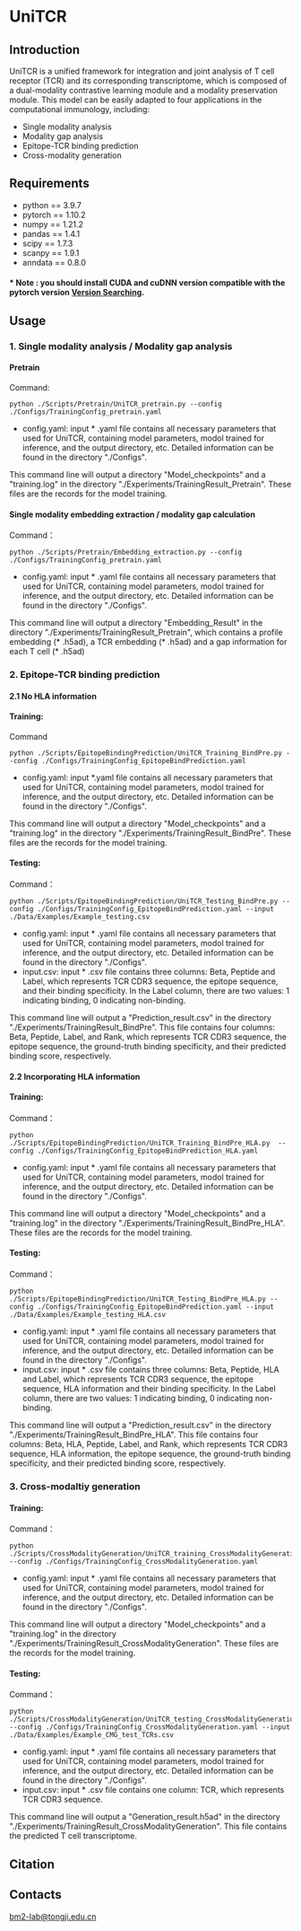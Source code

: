 # UniTCR
## Introduction 
UniTCR is a unified framework for integration and joint analysis of T cell receptor (TCR) and its corresponding transcriptome, which is composed of a dual-modality contrastive learning module and a modality preservation module. This model can be easily adapted to four applications in the computational immunology, including:
* Single modality analysis
* Modality gap analysis
* Epitope-TCR binding prediction
* Cross-modality generation

## Requirements  
* python == 3.9.7  
* pytorch == 1.10.2  
* numpy == 1.21.2  
* pandas == 1.4.1  
* scipy == 1.7.3
* scanpy == 1.9.1
* anndata == 0.8.0
#### * Note : you should install CUDA and cuDNN version compatible with the pytorch version [Version Searching](https://pytorch.org/). 
## Usage  
### 1. Single modality analysis / Modality gap analysis
#### Pretrain
Command:

    python ./Scripts/Pretrain/UniTCR_pretrain.py --config ./Configs/TrainingConfig_pretrain.yaml
* config.yaml: input * .yaml file contains all necessary parameters that used for UniTCR, containing model parameters, modol trained for inference, and the output directory, etc. Detailed information can be found in the directory "./Configs".

This command line will output a directory "Model_checkpoints" and a "training.log" in the directory "./Experiments/TrainingResult_Pretrain". These files are the records for the model training.
#### Single modality embedding extraction / modality gap calculation
Command：

    python ./Scripts/Pretrain/Embedding_extraction.py --config ./Configs/TrainingConfig_pretrain.yaml

* config.yaml: input * .yaml file contains all necessary parameters that used for UniTCR, containing model parameters, modol trained for inference, and the output directory, etc. Detailed information can be found in the directory "./Configs".

This command line will output a directory "Embedding_Result" in the directory "./Experiments/TrainingResult_Pretrain", which contains a profile embedding (* .h5ad), a TCR embedding (* .h5ad) and a gap information for each T cell (* .h5ad)
### 2. Epitope-TCR binding prediction
#### 2.1 No HLA information
#### Training:
Command

    python ./Scripts/EpitopeBindingPrediction/UniTCR_Training_BindPre.py --config ./Configs/TrainingConfig_EpitopeBindPrediction.yaml

* config.yaml: input *.yaml file contains all necessary parameters that used for UniTCR, containing model parameters, modol trained for inference, and the output directory, etc. Detailed information can be found in the directory "./Configs".

This command line will output a directory "Model_checkpoints" and a "training.log" in the directory "./Experiments/TrainingResult_BindPre". These files are the records for the model training.
#### Testing:
Command：

    python ./Scripts/EpitopeBindingPrediction/UniTCR_Testing_BindPre.py --config ./Configs/TrainingConfig_EpitopeBindPrediction.yaml --input ./Data/Examples/Example_testing.csv

* config.yaml: input * .yaml file contains all necessary parameters that used for UniTCR, containing model parameters, modol trained for inference, and the output directory, etc. Detailed information can be found in the directory "./Configs".
* input.csv: input * .csv file contains three columns: Beta, Peptide and Label, which represents TCR CDR3 sequence, the epitope sequence,  and their binding specificity.
In the Label column, there are two values: 1 indicating binding, 0 indicating non-binding.

This command line will output a "Prediction_result.csv" in the directory "./Experiments/TrainingResult_BindPre". This file contains four columns:  Beta, Peptide, Label, and Rank, which represents TCR CDR3 sequence, the epitope sequence, the ground-truth binding specificity, and their predicted binding score, respectively. 

#### 2.2 Incorporating HLA information
#### Training:
Command：

    python ./Scripts/EpitopeBindingPrediction/UniTCR_Training_BindPre_HLA.py  --config ./Configs/TrainingConfig_EpitopeBindPrediction_HLA.yaml

* config.yaml: input * .yaml file contains all necessary parameters that used for UniTCR, containing model parameters, modol trained for inference, and the output directory, etc. Detailed information can be found in the directory "./Configs".

This command line will output a directory "Model_checkpoints" and a "training.log" in the directory "./Experiments/TrainingResult_BindPre_HLA". These files are the records for the model training.
#### Testing:
Command：

    python ./Scripts/EpitopeBindingPrediction/UniTCR_Testing_BindPre_HLA.py --config ./Configs/TrainingConfig_EpitopeBindPrediction.yaml --input ./Data/Examples/Example_testing_HLA.csv 

* config.yaml: input * .yaml file contains all necessary parameters that used for UniTCR, containing model parameters, modol trained for inference, and the output directory, etc. Detailed information can be found in the directory "./Configs".
* input.csv: input * .csv file contains three columns: Beta, Peptide, HLA and Label, which represents TCR CDR3 sequence, the epitope sequence, HLA information and their binding specificity.
In the Label column, there are two values: 1 indicating binding, 0 indicating non-binding.

This command line will output a "Prediction_result.csv" in the directory "./Experiments/TrainingResult_BindPre_HLA". This file contains four columns:  Beta, HLA, Peptide, Label, and Rank, which represents TCR CDR3 sequence, HLA information, the epitope sequence, the ground-truth binding specificity, and their predicted binding score, respectively. 
### 3. Cross-modaltiy generation
#### Training:
Command：

    python ./Scripts/CrossModalityGeneration/UniTCR_training_CrossModalityGeneration.py --config ./Configs/TrainingConfig_CrossModalityGeneration.yaml

* config.yaml: input * .yaml file contains all necessary parameters that used for UniTCR, containing model parameters, modol trained for inference, and the output directory, etc. Detailed information can be found in the directory "./Configs".

This command line will output a directory "Model_checkpoints" and a "training.log" in the directory "./Experiments/TrainingResult_CrossModalityGeneration". These files are the records for the model training.
#### Testing:
Command：

    python ./Scripts/CrossModalityGeneration/UniTCR_testing_CrossModalityGeneration.py --config ./Configs/TrainingConfig_CrossModalityGeneration.yaml --input ./Data/Examples/Example_CMG_test_TCRs.csv

* config.yaml: input * .yaml file contains all necessary parameters that used for UniTCR, containing model parameters, modol trained for inference, and the output directory, etc. Detailed information can be found in the directory "./Configs".
* input.csv: input * .csv file contains one column: TCR, which represents TCR CDR3 sequence.

This command line will output a "Generation_result.h5ad" in the directory "./Experiments/TrainingResult_CrossModalityGeneration". This file contains the predicted T cell transcriptome.
## Citation

## Contacts
bm2-lab@tongji.edu.cn
